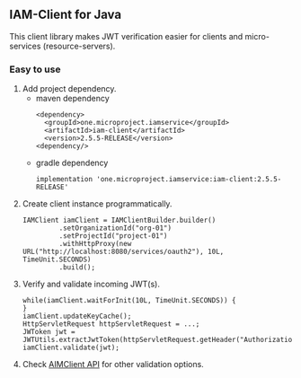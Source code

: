 ## IAM-Client for Java
This client library makes JWT verification easier for clients and micro-services (resource-servers). 

### Easy to use
1. Add project dependency.
   * maven dependency
     ```
     <dependency>
       <groupId>one.microproject.iamservice</groupId>
       <artifactId>iam-client</artifactId>
       <version>2.5.5-RELEASE</version>
     <dependency/>
     ```
   * gradle dependency
     ```
     implementation 'one.microproject.iamservice:iam-client:2.5.5-RELEASE'
     ```
2. Create client instance programmatically.
   ```
   IAMClient iamClient = IAMClientBuilder.builder()
            .setOrganizationId("org-01")
            .setProjectId("project-01")
            .withHttpProxy(new URL("http://localhost:8080/services/oauth2"), 10L, TimeUnit.SECONDS)
            .build();
   ```
3. Verify and validate incoming JWT(s).
   ```
   while(iamClient.waitForInit(10L, TimeUnit.SECONDS)) {
   }
   iamClient.updateKeyCache();
   HttpServletRequest httpServletRequest = ...;
   JWToken jwt = JWTUtils.extractJwtToken(httpServletRequest.getHeader("Authorization"));
   iamClient.validate(jwt);
   ```
4. Check [AIMClient API](src/main/java/one/microproject/iamservice/client/IAMClient.java) for other validation options.   
